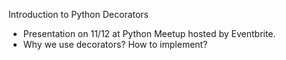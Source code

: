 Introduction to Python Decorators

- Presentation on 11/12 at Python Meetup hosted by Eventbrite.
- Why we use decorators? How to implement?
